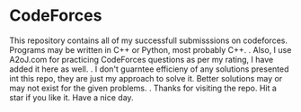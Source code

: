# CodeForces
This repository contains all of my successfull submisssions on codeforces.
Programs may be written in C++ or Python, most probably C++.
.
Also, I use A2oJ.com for practicing CodeForces questions as per my rating, I have added it here as well.
.
I don't guarntee efficieny of any solutions presented int this repo, they are just my approach to solve it. Better solutions may or may not exist for the given problems.
.
Thanks for visiting the repo.
Hit a star if you like it.
Have a nice day.
